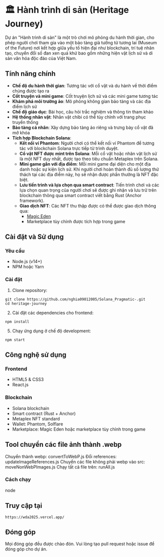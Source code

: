 # 🏛️ Hành trình di sản (Heritage Journey)

Dự án "Hành trình di sản" là một trò chơi mô phỏng du hành thời gian, cho phép người chơi tham gia vào một bảo tàng giả tưởng từ tương lai (Museum of the Future) nơi kết hợp giữa yếu tố hiện đại như blockchain, trí tuệ nhân tạo, chuyển đổi số đan xen quá khứ bao gồm những hiện vật lịch sử và di sản văn hóa độc đáo của Việt Nam.

## Tính năng chính

- **Chế độ du hành thời gian**: Tương tác với cổ vật và du hành về thời điểm chúng được tạo ra
- **Cốt truyện và mini game**: Cốt truyện lịch sử và các mini game tương tác
- **Khám phá môi trường ảo**: Mô phỏng không gian bảo tàng và các địa điểm lịch sử
- **Chế độ giáo dục**: Bài học, câu hỏi trắc nghiệm và thông tin tham khảo
- **Hệ thống nhân vật**: Nhân vật chibi có thể tùy chỉnh với trang phục truyền thống
- **Bảo tàng cá nhân**: Xây dựng bảo tàng ảo riêng và trưng bày cổ vật đã mở khóa
- **Tích hợp Blockchain Solana**:
  - **Kết nối ví Phantom**: Người chơi có thể kết nối ví Phantom để tương tác với blockchain Solana trực tiếp từ trình duyệt.
  - **Cổ vật NFT được mint trên Solana**: Mỗi cổ vật hoặc nhân vật lịch sử là một NFT duy nhất, được tạo theo tiêu chuẩn Metaplex trên Solana.
  - **Mini game gắn với địa điểm**: Mỗi mini game đại diện cho một địa danh hoặc sự kiện lịch sử. Khi người chơi hoàn thành đủ số lượng thử thách tại các địa điểm này, họ sẽ nhận được phần thưởng là NFT đặc biệt.
  - **Lưu tiến trình và lựa chọn qua smart contract**: Tiến trình chơi và các lựa chọn quan trọng của người chơi sẽ được ghi nhận và lưu trữ trên blockchain thông qua smart contract viết bằng Rust (Anchor framework).
  - **Giao dịch NFT**: Các NFT thu thập được có thể được giao dịch thông qua:
    - [Magic Eden](https://magiceden.io/)
    - Marketplace tùy chỉnh được tích hợp trong game

## Cài đặt và Sử dụng

### Yêu cầu

- Node.js (v14+)
- NPM hoặc Yarn

### Cài đặt

1. Clone repository:
```
git clone https://github.com/nghia09012005/Solana_Pragmatic-.git
cd heritage-journey
```

2. Cài đặt các dependencies cho frontend:
```
npm install
```


5. Chạy ứng dụng ở chế độ development:
```
npm start
```

## Công nghệ sử dụng

### Frontend
- HTML5 & CSS3
- React.js

### Blockchain
- Solana blockchain
- Smart contract (Rust + Anchor)
- Metaplex NFT standard
- Wallet: Phantom, Solflare
- Marketplace: Magic Eden hoặc marketplace tùy chỉnh trong game

## Tool chuyển các file ảnh thành .webp
Chuyển thành webp: convertToWebP.js
Đổi references: updateImageReferences.js
Chuyển các file không phải webp vào src: moveNonWebPImages.js
Chạy tất cả file trên: runAll.js

### Cách chạy
node <file-name>


## Truy cập tại
```
https://wda2025.vercel.app/
```


## Đóng góp

Mọi đóng góp đều được chào đón. Vui lòng tạo pull request hoặc issue để đóng góp cho dự án. 
